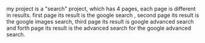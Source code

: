my project is a "search" project, which has 4 pages, each page is different in results. first page its result is the google search , second page its result is the google images search, third page its result is google advanced search and forth page its result is the advanced search for the google advanced search.

